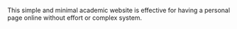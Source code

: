 This simple and minimal academic website is effective for having a personal page online without effort or complex system.
